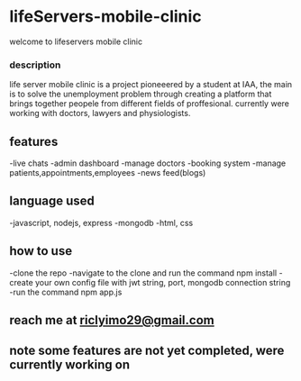 # lifeServers-mobile-clinic

welcome to lifeservers mobile clinic

###  description ###
life server mobile clinic is a project  pioneeered by a student at IAA, the main is to solve the unemployment problem through creating a platform that brings together peopele
from different fields of proffesional. currently were working with doctors, lawyers and physiologists.

## features ##
-live chats
-admin dashboard
-manage doctors
-booking system
-manage patients,appointments,employees
-news feed(blogs)

## language used ##
-javascript, nodejs, express
-mongodb
-html, css

## how to use ##
-clone the repo
-navigate to the clone and run the command npm install
-create your own config file  with jwt string, port, mongodb connection string
-run the command npm app.js

## reach me at riclyimo29@gmail.com

## note some features are not yet completed, were currently working on
